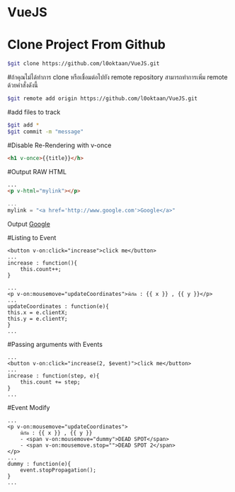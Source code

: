 # VueJS

# Clone Project From Github

```sh
$git clone https://github.com/l0oktaan/VueJS.git
```

#ถ้าคุณไม่ได้ทำการ clone หรือเชื่อมต่อไปยัง remote repository สามารถทำการเพิ่ม remote ด้วยคำสั่งดังนี้

```sh
$git remote add origin https://github.com/l0oktaan/VueJS.git
```

#add files to track
```sh
$git add *
$git commit -m "message"
```



#Disable Re-Rendering with v-once
```HTML
<h1 v-once>{{title}}</h>
```

#Output RAW HTML

```HTML
...
<p v-html="mylink"></p> 
```
```js
...
mylink = "<a href='http://www.google.com'>Google</a>"
```
Output
<a href='http://www.google.com'>Google</a>

#Listing to Event
```
<button v-on:click="increase">click me</button>
...
increase : function(){
    this.count++;
}
```
```
...
<p v-on:mousemove="updateCoordinates">พิกัด : {{ x }} , {{ y }}</p>
...
updateCoordinates : function(e){
this.x = e.clientX;
this.y = e.clientY;
}
...
```
#Passing arguments with Events
```
...
<button v-on:click="increase(2, $event)">click me</button>
...
increase : function(step, e){
    this.count += step;
}
...
```
#Event Modify
```
...
<p v-on:mousemove="updateCoordinates">
    พิกัด : {{ x }} , {{ y }} 
    - <span v-on:mousemove="dummy">DEAD SPOT</span>
    - <span v-on:mousemove.stop="">DEAD SPOT 2</span>
</p>
...
dummy : function(e){
    event.stopPropagation();
}
...
```
